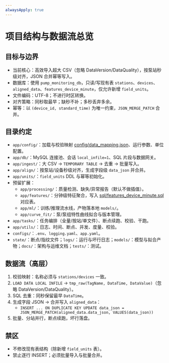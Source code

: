 ```yaml
---
alwaysApply: true
---
```

# 项目结构与数据流总览

## 目标与边界
- 当前核心：高效导入超大 CSV（忽略 DataVersion/DataQuality），按泵站秒级对齐，JSON 合并幂等写入。
- 数据库：使用 `pump_monitoring_db`，只读/写现有表 `stations`、`devices`、`aligned_data`、`features_device_minute`，仅允许新增 `field_units`。
- 文件编码：UTF-8；不进行时区转换。
- 对齐策略：同秒取最早；缺秒不补；多秒丢弃多余。
- 幂等：以 `(device_id, standard_time)` 为唯一约束，`JSON_MERGE_PATCH` 合并。

## 目录约定
- `app/config/`：加载与校验映射 [config/data_mapping.json](mdc:config/data_mapping.json)、运行参数、单位配置。
- `app/db/`：MySQL 连接池、会话 `local_infile=1`、SQL 片段与数据网关。
- `app/ingest/`：大 CSV → `TEMPORARY TABLE` → 去重 → 批量写入。
- `app/align/`：按泵站/设备秒级对齐，生成字段级 `data_json` 并合并。
- `app/units/`：`field_units` DDL 与幂等初始化。
- 预留扩展：
  - `app/processing/`：质量检测、缺失/异常报告（默认不做插值）。
  - `app/features/`：分钟级特征聚合，写入 [sql/features_device_minute.sql](mdc:sql/features_device_minute.sql) 对应表。
  - `app/ml/`：训练/推理流水线，产物落本地 `models/`。
  - `app/curve_fit/`：泵/泵组特性曲线拟合与版本管理。
- `app/tasks/`：任务编排（全量/按站/单文件）、断点续跑、校验、干跑。
- `app/utils/`：日志、时间、断点、并发、度量、校验。
- `configs/`：`.env`、`logging.yaml`、`app.yaml`。
- `state/`：断点/指纹文件；`logs/`：运行与坏行日志；`models/`：模型与拟合产物；`docs/`：架构与运维文档；`tests/`：测试。

## 数据流（高层）
1. 校验映射：名称必须与 `stations/devices` 一致。
2. `LOAD DATA LOCAL INFILE` → `tmp_raw(TagName, DataTime, DataValue)`（忽略 DataVersion/DataQuality）。
3. SQL 去重：同秒保留最早 `DataTime`。
4. 生成字段 JSON → 合并写入 `aligned_data`：
   - `INSERT ... ON DUPLICATE KEY UPDATE data_json = JSON_MERGE_PATCH(aligned_data.data_json, VALUES(data_json))`
5. 批量、分站并行，断点续跑，坏行落盘。

## 禁区
- 不修改现有表结构（除新增 `field_units` 表）。
- 禁止逐行 INSERT；必须批量导入与批量合并。
